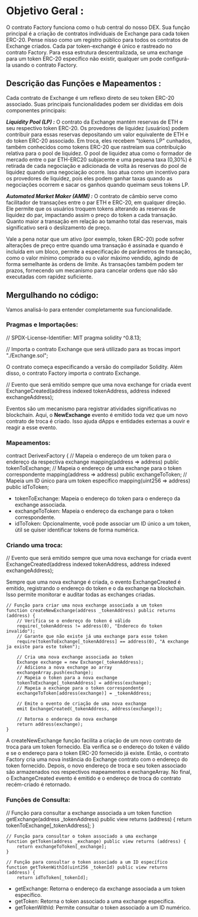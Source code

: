 # Objetivo Geral :

O contrato Factory funciona como o hub central do nosso DEX. Sua função principal é a criação de contratos individuais de Exchange para cada token ERC-20. Pense nisso como um registro público para todos os contratos de Exchange criados. Cada par token-exchange é único e rastreado no contrato Factory. Para essa estrutura descentralizada, se uma exchange para um token ERC-20 específico não existir, qualquer um pode configurá-la usando o contrato Factory.

## Descrição das Funções e Mapeamentos :

Cada contrato de Exchange é um reflexo direto de seu token ERC-20 associado. Suas principais funcionalidades podem ser divididas em dois componentes principais:

***Liquidity Pool (LP) :*** 
O contrato da Exchange mantém reservas de ETH e seu respectivo token ERC-20. Os provedores de liquidez (usuários) podem contribuir para essas reservas depositando um valor equivalente de ETH e do token ERC-20 associado. Em troca, eles recebem "tokens LP" cunhados, também conhecidos como tokens ERC-20 que rastreiam sua contribuição relativa para o pool de liquidez. O pool de liquidez atua como o formador de mercado entre o par ETH-ERC20 subjacente e uma pequena taxa (0,30%) é retirada de cada negociação e adicionada de volta às reservas do pool de liquidez quando uma negociação ocorre. Isso atua como um incentivo para os provedores de liquidez, pois eles podem ganhar taxas quando as negociações ocorrem e sacar os ganhos quando queimam seus tokens LP.

***Automated Market Maker (AMM) :*** 
O contrato de câmbio serve como facilitador de transações entre o par ETH e ERC-20, em qualquer direção. Ele permite que os usuários troquem tokens alterando as reservas de liquidez do par, impactando assim o preço do token a cada transação. Quanto maior a transação em relação ao tamanho total das reservas, mais significativo será o deslizamento de preço. 

Vale a pena notar que um ativo (por exemplo, token ERC-20) pode sofrer alterações de preço entre quando uma transação é assinada e quando é incluída em um bloco, permite a especificação de parâmetros de transação, como o valor mínimo comprado ou o valor máximo vendido, agindo de forma semelhante às ordens de limite. As transações também podem ter prazos, fornecendo um mecanismo para cancelar ordens que não são executadas com rapidez suficiente.

## Mergulhando no código:
Vamos analisá-lo para entender completamente sua funcionalidade.

### Pragmas e  Importações:

// SPDX-License-Identifier: MIT
pragma solidity ^0.8.13;

// Importa o contrato Exchange que será utilizado para as trocas
import "./Exchange.sol";

O contrato começa especificando a versão do compilador Solidity. Além disso, o contrato Factory importa o contrato Exchange.

 // Evento que será emitido sempre que uma nova exchange for criada
    event ExchangeCreated(address indexed tokenAddress, address indexed exchangeAddress);
    
Eventos são um mecanismo para registrar atividades significativas no blockchain. Aqui, o **NewExchange** evento é emitido toda vez que um novo contrato de troca é criado. Isso ajuda dApps e entidades externas a ouvir e reagir a esse evento.

### Mapeamentos:

contract DerivexFactory {
    // Mapeia o endereço de um token para o endereço da respectiva exchange
    mapping(address => address) public tokenToExchange;
    // Mapeia o endereço de uma exchange para o token correspondente
    mapping(address => address) public exchangeToToken;
    // Mapeia um ID único para um token específico
    mapping(uint256 => address) public idToToken;

- tokenToExchange: Mapeia o endereço do token para o endereço da exchange associada.
- exchangeToToken: Mapeia o endereço da exchange para o token correspondente.
- idToToken: Opcionalmente, você pode associar um ID único a um token, útil se quiser identificar tokens de forma numérica.

### Criando uma troca:

 // Evento que será emitido sempre que uma nova exchange for criada
    event ExchangeCreated(address indexed tokenAddress, address indexed exchangeAddress);

Sempre que uma nova exchange é criada, o evento ExchangeCreated é emitido, registrando o endereço do token e o da exchange na blockchain. 
Isso permite monitorar e auditar todas as exchanges criadas.

    // Função para criar uma nova exchange associada a um token
    function createNewExchange(address _tokenAddress) public returns (address) {
        // Verifica se o endereço do token é válido
        require(_tokenAddress != address(0), "Endereco do token invalido");
        // Garante que não existe já uma exchange para esse token
        require(tokenToExchange[_tokenAddress] == address(0), "A exchange ja existe para este token");

        // Cria uma nova exchange associada ao token
        Exchange exchange = new Exchange(_tokenAddress);
        // Adiciona a nova exchange ao array
        exchangeArray.push(exchange);
        // Mapeia o token para a nova exchange
        tokenToExchange[_tokenAddress] = address(exchange);
        // Mapeia a exchange para o token correspondente
        exchangeToToken[address(exchange)] = _tokenAddress;

        // Emite o evento de criação de uma nova exchange
        emit ExchangeCreated(_tokenAddress, address(exchange));

        // Retorna o endereço da nova exchange
        return address(exchange);
    }

A createNewExchange função facilita a criação de um novo contrato de troca para um token fornecido. Ela verifica se o endereço do token é válido e se o endereço para o token ERC-20 fornecido já existe. Então, o contrato Factory cria uma nova instância do Exchange contrato com o endereço do token fornecido. Depois, o novo endereço de troca e seu token associado são armazenados nos respectivos mapeamentos e exchangeArray. No final, o ExchangeCreated evento é emitido e o endereço de troca do contrato recém-criado é retornado.

### Funções de Consulta:

 // Função para consultar a exchange associada a um token
    function getExchange(address _tokenAddress) public view returns (address) {
        return tokenToExchange[_tokenAddress];
    }

    // Função para consultar o token associado a uma exchange
    function getToken(address _exchange) public view returns (address) {
        return exchangeToToken[_exchange];
    }

    // Função para consultar o token associado a um ID específico
    function getTokenWithId(uint256 _tokenId) public view returns (address) {
        return idToToken[_tokenId];

- getExchange: Retorna o endereço da exchange associada a um token específico.
- getToken: Retorna o token associado a uma exchange específica.
- getTokenWithId: Permite consultar o token associado a um ID numérico.

